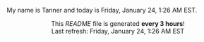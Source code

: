 My name is Tanner and today is Friday, January 24, 1:26 AM EST.

<p align="center">This <i>README</i> file is generated <b>every 3 hours</b>!</br>Last refresh: Friday, January 24, 1:26 AM EST<br /></p>
